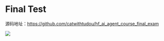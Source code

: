 ﻿# Final Test

源码地址：https://github.com/catwithtudou/hf_ai_agent_course_final_exam

![](https://img.zhengyua.cn/blog/202505171714706.png)